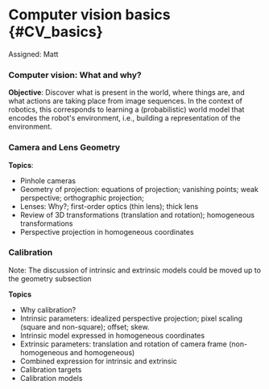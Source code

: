 # Computer vision basics {#CV_basics}

Assigned: Matt

### Computer vision: What and why?


**Objective**: Discover what is present in the world, where things are, and what actions are taking place from image sequences. In the context of robotics, this corresponds to learning a (probabilistic) world model that encodes the robot's environment, i.e., building a representation of the environment.


### Camera and Lens Geometry

**Topics**:
* Pinhole cameras
* Geometry of projection: equations of projection; vanishing points; weak perspective; orthographic projection;
* Lenses: Why?; first-order optics (thin lens); thick lens
* Review of 3D transformations (translation and rotation); homogeneous transformations
* Perspective projection in homogeneous coordinates


### Calibration

Note: The discussion of intrinsic and extrinsic models could be moved up to the geometry subsection

**Topics**
* Why calibration?
* Intrinsic parameters: idealized perspective projection; pixel scaling (square and non-square); offset; skew.
* Intrinsic model expressed in homogeneous coordinates
* Extrinsic parameters: translation and rotation of camera frame (non-homogeneous and homogeneous)
* Combined expression for intrinsic and extrinsic
* Calibration targets
* Calibration models
